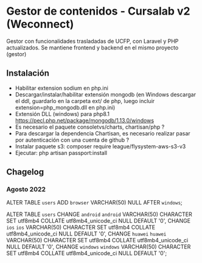 # Gestor de contenidos - Cursalab v2 (Weconnect)

Gestor con funcionalidades trasladadas de UCFP, con Laravel y PHP actualizados.
Se mantiene frontend y backend en el mismo proyecto (gestor)

## Instalación

-   Habilitar extension sodium en php.ini
-   Descargar/instalar/habilitar extensión mongodb (en Windows descargar el ddl, guardarlo en la carpeta ext/ de php, luego incluir extension=php_mongodb.dll en php.ini)
-   Extensión DLL (windows) para php8.1 https://pecl.php.net/package/mongodb/1.13.0/windows
-   Es necesario el paquete consoletvs/charts, chartisan/php ?
-   Para descargar la dependencia Chartisan, es necesario realizar pasar por autenticación con una cuenta de github ?
-   Instalar paquete s3: composer require league/flysystem-aws-s3-v3
-   Ejecutar: php artisan passport:install

## Chagelog

### Agosto 2022

ALTER TABLE `users` ADD `browser` VARCHAR(50) NULL AFTER `windows`;

ALTER TABLE `users` CHANGE `android` `android` VARCHAR(50) CHARACTER SET utf8mb4 COLLATE utf8mb4_unicode_ci NULL DEFAULT '0',
CHANGE `ios` `ios` VARCHAR(50) CHARACTER SET utf8mb4 COLLATE utf8mb4_unicode_ci NULL DEFAULT '0',
CHANGE `huawei` `huawei` VARCHAR(50) CHARACTER SET utf8mb4 COLLATE utf8mb4_unicode_ci NULL DEFAULT '0',
CHANGE `windows` `windows` VARCHAR(50) CHARACTER SET utf8mb4 COLLATE utf8mb4_unicode_ci NULL DEFAULT '0';
